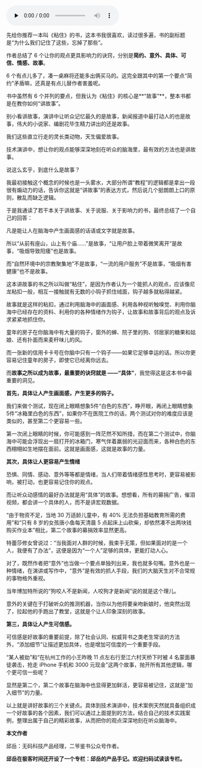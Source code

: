 <audio id="audio" title="04 | 如何把你的观点深深地刻在别人的脑海中？" controls="" preload="none"><source id="mp3" src="https://static001.geekbang.org/resource/audio/bd/e4/bd51ec8c4289dcb3871d10dcf66f2de4.mp3"></audio>

先给你推荐一本叫《粘住》的书，这本书我很喜欢，读过很多遍，书的副标题是“为什么我们记住了这些，忘掉了那些”。

作者总结了 6 个让你的观点更具影响力的诀窍，分别是**简约、意外、具体、可信、情感、故事**。

6 个有点儿多了，凑一桌麻将还能多出俩买马的。这完全跟其中的第一个要点“简约”矛盾嘛，还真是有点儿替作者害羞呢。

书中虽然有 6 个并列的要点，但我认为《粘住》的核心是**“故事”**，整本书都是在教你如何“讲故事”。

别小看讲故事，演讲中让听众记忆最久的是故事，新闻报道中最打动人的也是故事，伟大的小说家、编剧花毕生精力讲出的还是故事。

我们这些直立行走的灵长类动物，天生偏爱故事。

技术演讲中，想让你的观点能够深深地刻在听众的脑海里，最有效的方法也是讲故事。

说这么玄乎，到底什么是故事？

我最初接触这个概念的时候也是一头雾水，大部分所谓“教程”的逻辑都是拿出一段很有煽动力的话，告诉你这就是“讲故事”的表达方式，然后说几个挺朗朗上口的原则，散乱而缺乏逻辑。

于是我通读了若干本关于讲故事、关于说服、关于影响力的书，最终总结了一个自己的回答：

> 
凡是能让人在脑海中产生画面感的话语或文字就是故事。


所以“从前有座山，山上有个庙……”是故事，“让用户脸上带着微笑离开”是故事，“吸烟导致阳痿”也是故事。

而“自然环境中的宗教聚集地”不是故事，“一流的用户服务”不是故事，“吸烟有害健康”也不是故事。

这本讲故事的书之所以叫做“粘住”，是因为作者认为一个能抓人的观点，应该像尼龙粘扣一般，相互一接触就有无数的小钩子抓住绒面，钩子越多就粘得越紧。

故事就是这样的粘扣，通过利用脑海中的画面感、利用各种视听触嗅觉、利用你脑海中已经存在的资料、利用你的各种情绪作为钩子，让故事和故事背后的观点及诉求紧紧地抓住你。

童年的房子在你脑海中有大量的钩子，窗外的蝉、院子里的狗、邻居家的糖果和姑娘、还有扑面而来麦秆味儿的风。

而一张新的信用卡卡号在你脑中只有一个钩子——如果它足够幸运的话。所以你更容易记住童年的房子，即使它已经离你远去。

而**故事之所以成为故事，最重要的诀窍就是 ——“具体”**，我觉得这是这本书中最重要的洞见。

**首先，具体让人产生画面感，产生更多的钩子。**

我们来做个测试，现在闭上眼睛想象5件“白色的东西”，睁开眼，再闭上眼睛想象5件“冰箱里白色的东西”，如果你不在医院工作的话，两个测试对你的难度应该是类似的，甚至第二个更容易一些。

第一次闭上眼睛的时候，你可能感到一阵茫然不知所措，而在第二个测试中，你脑海中可能会浮现出一扇打开的冰箱门，寒气伴着羸弱的光迎面而来，各种白色的东西栩栩如生地摆在面前。这就是画面感，这就是故事的力量。

**其次，具体让人更容易产生情绪**

恐惧、同情、感动、意外等等都是情绪，当人们带着情绪感性思考时，更容易被影响，被打动，也更容易记住你的观点。

而让听众动感情的最好办法就是用“具体”的故事。想想看，所有的募捐广告，催泪视频，都会讲一个具体的人，而不是讲宏观数据。

“由于物资不足，当地 30 万适龄儿童中，有 40% 无法负担基础教育所需的费用”和“只有 8 岁的女孩唐小鱼每天清晨 5 点起床上山砍柴，却依然凑不出两块钱购买作业本”相比，第二个故事的募捐效率显然更高。

特蕾莎修女曾说过：“当我面对人群的时候，我束手无策，但如果面对的是一个人，我便有了办法”，这便是因为“一个人”足够的具体，更能打动人心。

对了，既然作者把“意外”也当做一个要点单独列出来，我也就多句嘴。意外也是一种情绪，在演讲或写作中，“意外”是有效的抓人手段，我们的大脑天生对不合常规的事物格外重视。

当年博加特所说的“狗咬人不是新闻，人咬狗才是新闻”说的就是这个理儿。

意外的关键在于打破听众的推测机器，当你以为他将要亲吻新娘时，他突然出现了，拉起他的手跑出了教堂，这就是个让人印象深刻的故事。

**第三，具体让人产生可信感。**

可信感是好故事的重要前提，除了社会认同、权威背书之类老生常谈的方法外，“添加细节”让描述更加具体，也是增加可信度的一个重要手段。

“某人被劫”和“在杭州工作的小王昨晚 11 点左右行至江六村天桥下时被 4 名蒙面暴徒袭击，抢走 iPhone 手机和 3000 元现金”这两个故事，抛开所有其他逻辑，哪个更可信一些呢？

显然是第二个，第二个故事在脑海中也显得更加鲜活，更容易被记住，这就是“加入细节”的力量。

以上就是讲好故事的三个关键点。具体到技术演讲中，技术案例天然就具备组织成一个好故事的各个因素，我们可以通过上面提到的方法，结合自己的技术实践案例，整理出属于自己的精彩故事，从而把你的观点深深地刻在听众脑海中。

**本文作者**

邱岳：无码科技产品经理，二爷鉴书公众号作者。

**邱岳在极客时间还开设了一个专栏：邱岳的产品手记。欢迎扫码试读该专栏。**

<img src="https://static001.geekbang.org/resource/image/ad/54/ad3d4459303bf4634c73bbfc19b04354.jpg" alt="" />
